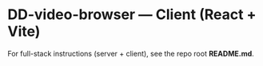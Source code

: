 # DD-video-browser — Client (React + Vite)

For full-stack instructions (server + client), see the repo root **README.md**.